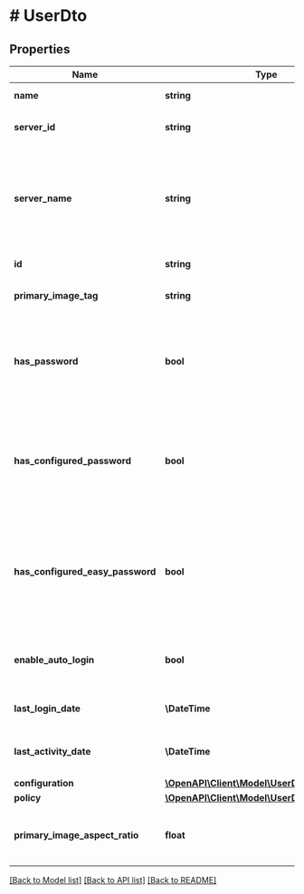 # # UserDto

## Properties

Name | Type | Description | Notes
------------ | ------------- | ------------- | -------------
**name** | **string** | Gets or sets the name. | [optional]
**server_id** | **string** | Gets or sets the server identifier. | [optional]
**server_name** | **string** | Gets or sets the name of the server.  This is not used by the server and is for client-side usage only. | [optional]
**id** | **string** | Gets or sets the id. | [optional]
**primary_image_tag** | **string** | Gets or sets the primary image tag. | [optional]
**has_password** | **bool** | Gets or sets a value indicating whether this instance has password. | [optional]
**has_configured_password** | **bool** | Gets or sets a value indicating whether this instance has configured password. | [optional]
**has_configured_easy_password** | **bool** | Gets or sets a value indicating whether this instance has configured easy password. | [optional]
**enable_auto_login** | **bool** | Gets or sets whether async login is enabled or not. | [optional]
**last_login_date** | **\DateTime** | Gets or sets the last login date. | [optional]
**last_activity_date** | **\DateTime** | Gets or sets the last activity date. | [optional]
**configuration** | [**\OpenAPI\Client\Model\UserDtoConfiguration**](UserDtoConfiguration.md) |  | [optional]
**policy** | [**\OpenAPI\Client\Model\UserDtoPolicy**](UserDtoPolicy.md) |  | [optional]
**primary_image_aspect_ratio** | **float** | Gets or sets the primary image aspect ratio. | [optional]

[[Back to Model list]](../../README.md#models) [[Back to API list]](../../README.md#endpoints) [[Back to README]](../../README.md)
